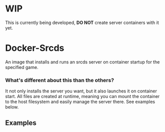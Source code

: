 # WIP
This is currently being developed, **DO NOT** create server containers with it yet.

# Docker-Srcds
An image that installs and runs an srcds server on container startup for the specified game.

### What's different about this than the others?
It not only installs the server you want, but it also launches it on container start. All files are created at runtime, meaning you can mount the container to the host filesystem and easily manage the server there. See examples below.

## Examples
